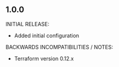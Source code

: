 ## 1.0.0

INITIAL RELEASE:

* Added initial configuration

BACKWARDS INCOMPATIBILITIES / NOTES:

* Terraform version 0.12.x
